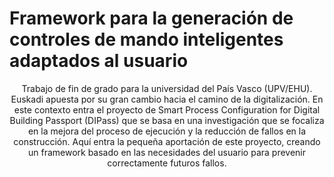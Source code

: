 # Framework para la generación de controles de mando inteligentes adaptados al usuario
<p align="center">
Trabajo de fin de grado para la universidad del País Vasco (UPV/EHU).
Euskadi apuesta por su gran cambio hacia el camino de la digitalización. En este contexto entra el proyecto de Smart Process Configuration for Digital Building Passport (DIPass) que se basa en una investigación que se focaliza en la mejora del proceso de ejecución y la reducción de fallos en la construcción. Aquí entra la pequeña aportación de este proyecto, creando un framework basado en las necesidades del usuario para prevenir correctamente futuros fallos. 
</p>
